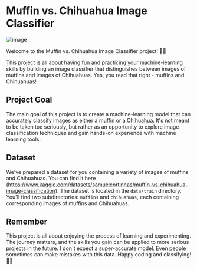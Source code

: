 # Muffin vs. Chihuahua Image Classifier

![image](https://github.com/day88ild/Muffin_vs_Chihuahua_Image_Classifier/assets/94054274/a330d34d-ad6b-4dc2-aa2f-7f63a6a1965c)


Welcome to the Muffin vs. Chihuahua Image Classifier project! 🐾🍰

This project is all about having fun and practicing your machine-learning skills by building an image classifier that distinguishes between images of muffins and images of Chihuahuas. Yes, you read that right - muffins and Chihuahuas!

## Project Goal

The main goal of this project is to create a machine-learning model that can accurately classify images as either a muffin or a Chihuahua. It's not meant to be taken too seriously, but rather as an opportunity to explore image classification techniques and gain hands-on experience with machine learning tools.

## Dataset

We've prepared a dataset for you containing a variety of images of muffins and Chihuahuas. You can find it here (https://www.kaggle.com/datasets/samuelcortinhas/muffin-vs-chihuahua-image-classification). The dataset is located in the `data/train` directory. You'll find two subdirectories: `muffins` and `chihuahuas`, each containing corresponding images of muffins and Chihuahuas.

## Remember

This project is all about enjoying the process of learning and experimenting. The journey matters, and the skills you gain can be applied to more serious projects in the future.
I don`t expect a super-accurate model. Even people sometimes can make mistakes with this data.
Happy coding and classifying! 🐶🍰

